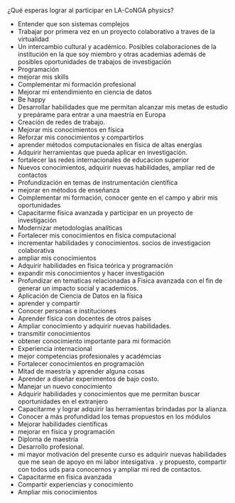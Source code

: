 ¿Qué esperas lograr al participar en LA-CoNGA physics?

* Entender que son sistemas complejos
* Trabajar por primera vez en un proyecto colaborativo a traves de la virtualidad
* Un intercambio cultural y académico. Posibles colaboraciones de la institución en la que soy miembro y otras academias además de posibles oportunidades de trabajos de investigación
* Programación
* mejorar mis skills
* Complementar mi formación profesional
* Mejorar mi entendimiento en ciencia de datos
* Be happy
* Desarrollar habilidades que me permitan alcanzar mis metas de estudio y prepárame para entrar a una maestría en Europa
* Creación de redes de trabajo.
* Mejorar mis conocimientos en física
* Reforzar mis conocimientos y compartirlos
* aprender métodos computacionales en física de altas energías
* Adquirir herramientas que pueda aplicar en investigación.
* fortalecer las redes internacionales de educacion superior
* Nuevos conocimientos, adquirir nuevas habilidades, ampliar red de contactos
* Profundización en temas de instrumentación científica
* mejorar en métodos de enseñanza
* Complementar mi formación, conocer gente en el campo y abrir mis oportunidades
* Capacitarme física avanzada y participar en un proyecto de investigación
* Modernizar metodologías analíticas
* Fortalecer mis conocimientos en física computacional
* incrementar habilidades y conocimientos. socios de investigacion colaborativa
* ampliar mis conocimientos
* Adquirir habilidades en física teórica y programación
* expandir mis conocimientos y hacer investigación
* Profundizar en tematicas relacionadas a Fisica avanzada con el fin de generar un impacto social y academicos.
* Aplicación de Ciencia de Datos en la física
* aprender y compartir
* Conocer personas e instituciones
* Aprender física con docentes de otros países
* Ampliar conocimiento y adquirir nuevas habilidades.
* transmitir conocimientos
* obtener conocimiento importante para mi formación
* Experiencia internacional
* mejor competencias profesionales y académcias
* Fortalecer conocimientos en programación
* Mitad de maestría y aprender alguna cosas
* Aprender a diseñar experimentos de bajo costo.
* Manejar un nuevo conocimiento
* Adquirir habilidades y conocimientos que me permitan buscar oportunidades en el extranjero
* Capacitarme y lograr adquirir las herramientas brindadas por la alianza.
* Conocer a más profundidad los temas propuestos en los módulos
* Mejorar habilidades científicas
* mejorar en física y programación
* Diploma de maestría
* Desarrollo profesional.
* mi mayor motivación del presente curso es adquirir nuevas habilidades que me sean de apoyo en mi labor intesigativa . y propuesto, compartir con todos uds para conocernos y ampliar mi red de contactos.
* Capacitarme en física avanzada
* Compartir experiencias y conocimiento
* Ampliar mis conocimientos
